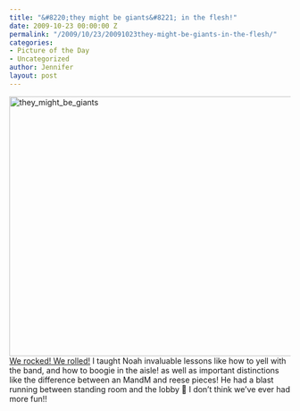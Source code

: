 ```yaml
---
title: "&#8220;they might be giants&#8221; in the flesh!"
date: 2009-10-23 00:00:00 Z
permalink: "/2009/10/23/20091023they-might-be-giants-in-the-flesh/"
categories:
- Picture of the Day
- Uncategorized
author: Jennifer
layout: post
---
```


<img title="they_might_be_giants" height="465" alt="they_might_be_giants" width="950" class="alignleft size-full wp-image-504" src="/teamelam/assets/images/and-8220-they-might-be-giantsand-8221-in-the-flesh/1256362143000-missing.jpg" />[We rocked! We rolled!](http://www.flickr.com/photos/jenniferandJennifers_photos/sets/72157622655273032/) I taught Noah invaluable lessons like how to yell with the band, and how to boogie in the aisle! as well as important distinctions like the difference between an MandM and reese pieces! He had a blast running between standing room and the lobby 🙂 I don&#8217;t think we&#8217;ve ever had more fun!!
